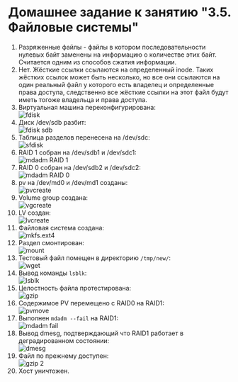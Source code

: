 # Домашнее задание к занятию "3.5. Файловые системы"
1. Разряженные файлы - файлы в котором последовательности нулевых байт заменены на информацию о количестве этих байт. Считается одним из способов сжатия информации.
2. Нет. Жёсткие ссылки ссылаются на определенный inode. Таких жёстких ссылок может быть несколько, но все они ссылаются на один реальный файл у которого есть владелец и определенные права доступа, следственно все жёсткие ссылки на этот файл будут иметь тогоже владельца и права доступа.
3. Виртуальная машина переконфигурирована:  
   ![fdisk](./pictures/fdisk.PNG)
4. Диск /dev/sdb разбит:  
   ![fdisk sdb](./pictures/fdisk%20sdb.PNG)
5. Таблица разделов перенесена на /dev/sdc:  
   ![sfdisk](./pictures/sfdisk.PNG)
6. RAID 1 собран на /dev/sdb1 и /dev/sdc1:  
   ![mdadm RAID 1](./pictures/mdadm%20RAID%201.PNG)
7. RAID 0 собран на /dev/sdb2 и /dev/sdc2:  
   ![mdadm RAID 0](./pictures/mdadm%20RAID%200.PNG)
8. pv на /dev/md0 и /dev/md1 созданы:  
   ![pvcreate](./pictures/pvcreate.PNG)
9. Volume group создана:  
   ![vgcreate](./pictures/vgcreate.PNG)
10. LV создан:  
    ![lvcreate](./pictures/lvcreate.PNG)
11. Файловая система создана:  
    ![mkfs.ext4](./pictures/mkfs.ext4.PNG)
12. Раздел смонтирован:  
    ![mount](./pictures/mount.PNG)
13. Тестовый файл помещен в директорию ```/tmp/new/```:  
    ![wget](./pictures/wget.PNG)
14. Вывод команды ```lsblk```:  
    ![lsblk](./pictures/lsblk.PNG)
15. Целостность файла протестирована:  
    ![gzip](./pictures/gzip.PNG)
16. Содержимое PV перемещено с RAID0 на RAID1:  
    ![pvmove](./pictures/pvmove.PNG)
17. Выполнен ```mdadm --fail``` на RAID1:  
    ![mdadm fail](./pictures/mdadm%20fail.PNG)
18. Вывод dmesg, подтверждающий что RAID1 работает в деградированном состоянии:  
    ![dmesg](./pictures/dmesg.PNG)
19. Файл по прежнему доступен:  
    ![gzip 2](./pictures/gzip%202.PNG)
20. Хост уничтожен.